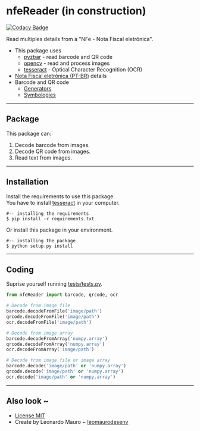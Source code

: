 # nfeReader (in construction)
[![Codacy Badge](https://app.codacy.com/project/badge/Grade/63503e41c3b047858be4c86445f5e286)](https://www.codacy.com/manual/leomaurodesenv/multiple-nfe-reader?utm_source=github.com&amp;utm_medium=referral&amp;utm_content=leomaurodesenv/multiple-nfe-reader&amp;utm_campaign=Badge_Grade)
   
Read multiples details from a "NFe - Nota Fiscal eletrônica".   
-   This package uses 
    -   [pyzbar](https://github.com/NaturalHistoryMuseum/pyzbar) - read barcode and QR code 
    -   [opencv](https://github.com/skvark/opencv-python) - read and process images   
    -   [tesseract](https://github.com/tesseract-ocr/tesseract/wiki) - Optical Character Recognition (OCR)   
-   [Nota Fiscal eletrônica (PT-BR)](https://bomcontrole.com.br/cupom-fiscal-eletronico-sat/) details 
-   Barcode and QR code
    -   [Generators](https://barcode.tec-it.com/en/Code128)
    -   [Symbologies](https://www.tec-it.com/en/support/knowbase/barcode-overview/linear/Default.aspx)

---
## Package

This package can:
1.  Decode barcode from images.
2.  Decode QR code from images.
3.  Read text from images.

---
## Installation

Install the requirements to use this package.   
You have to install [tesseract](https://github.com/tesseract-ocr/tesseract/wiki) in your computer.   

```shell
#-- installing the requirements
$ pip install -r requirements.txt
```

Or install this package in your environment.   

```shell
#-- installing the package
$ python setup.py install
```

---
## Coding

Suprise yourself running [tests/tests.py](tests/tests.py).   
```python
from nfeReader import barcode, qrcode, ocr

# Decode from image file
barcode.decodeFromFile('image/path')
qrcode.decodeFromFile('image/path')
ocr.decodeFromFile('image/path')

# Decode from image array
barcode.decodeFromArray('numpy.array')
qrcode.decodeFromArray('numpy.array')
ocr.decodeFromArray('image/path')

# Decode from image file or image array
barcode.decode('image/path' or 'numpy.array')
qrcode.decode('image/path' or 'numpy.array')
ocr.decode('image/path' or 'numpy.array')
```

---
## Also look ~

-   [License MIT](LICENSE)
-   Create by Leonardo Mauro ~ [leomaurodesenv](https://github.com/leomaurodesenv/)
